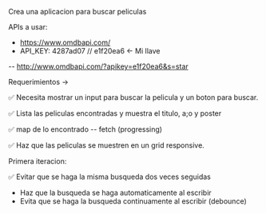 Crea una aplicacion para buscar peliculas

APIs a usar:

- https://www.omdbapi.com/
- API_KEY: 4287ad07 // e1f20ea6 <- Mi llave

-- http://www.omdbapi.com/?apikey=e1f20ea6&s=star

Requerimientos ->

✅ Necesita mostrar un input para buscar la pelicula y un boton para buscar.

✅ Lista las peliculas encontradas y muestra el titulo, a;o y poster

✅ map de lo encontrado
-- fetch (progressing)

✅ Haz que las peliculas se muestren en un grid responsive.

Primera iteracion:

✅ Evitar que se haga la misma busqueda dos veces seguidas

- Haz que la busqueda se haga automaticamente al escribir
- Evita que se haga la busqueda continuamente al escribir (debounce)
<!-- Bairesdev -->
